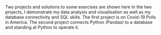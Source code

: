 Two projects and solutions to some exercises are shown here
In the two projects, I demonstrate my data analysis and visualisation as well as my database connectivity and SQL skills.
The first project is on Covid-19 Polls in America.
The second project connects Python (Pandas) to a database and standing at Python to operate it.

